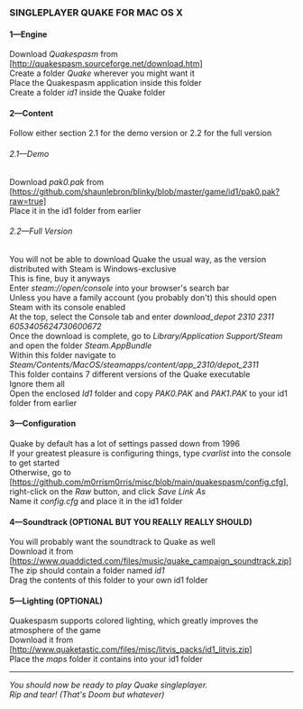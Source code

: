 ### SINGLEPLAYER QUAKE FOR MAC OS X
#### 1—Engine
Download *Quakespasm* from [http://quakespasm.sourceforge.net/download.htm]  
Create a folder *Quake* wherever you might want it  
Place the Quakespasm application inside this folder  
Create a folder *id1* inside the Quake folder  

#### 2—Content
Follow either section 2.1 for the demo version or 2.2 for the full version  

###### 2.1—Demo
Download *pak0.pak* from [https://github.com/shaunlebron/blinky/blob/master/game/id1/pak0.pak?raw=true]  
Place it in the id1 folder from earlier  

###### 2.2—Full Version
You will not be able to download Quake the usual way, as the version distributed with Steam is Windows-exclusive  
This is fine, buy it anyways  
Enter *steam://open/console* into your browser's search bar  
Unless you have a family account (you probably don't) this should open Steam with its console enabled  
At the top, select the Console tab and enter *download_depot 2310 2311 6053405624730600672*  
Once the download is complete, go to *Library/Application Support/Steam* and open the folder *Steam.AppBundle*  
Within this folder navigate to *Steam/Contents/MacOS/steamapps/content/app_2310/depot_2311*  
This folder contains 7 different versions of the Quake executable  
Ignore them all  
Open the enclosed *Id1* folder and copy *PAK0.PAK* and *PAK1.PAK* to your id1 folder from earlier  

#### 3—Configuration
Quake by default has a lot of settings passed down from 1996  
If your greatest pleasure is configuring things, type *cvarlist* into the console to get started  
Otherwise, go to [https://github.com/m0rrism0rris/misc/blob/main/quakespasm/config.cfg], right-click on the *Raw* button, and click *Save Link As*  
Name it *config.cfg* and place it in the id1 folder  


#### 4—Soundtrack (OPTIONAL BUT YOU REALLY REALLY SHOULD)
You will probably want the soundtrack to Quake as well  
Download it from [https://www.quaddicted.com/files/music/quake_campaign_soundtrack.zip]  
The zip should contain a folder named *id1*  
Drag the contents of this folder to your own id1 folder  



#### 5—Lighting (OPTIONAL)
Quakespasm supports colored lighting, which greatly improves the atmosphere of the game  
Download it from [http://www.quaketastic.com/files/misc/litvis_packs/id1_litvis.zip]  
Place the *maps* folder it contains into your id1 folder  

---
*You should now be ready to play Quake singleplayer.  
Rip and tear! (That's Doom but whatever)*
